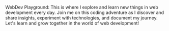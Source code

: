 WebDev Playground: This is where I explore and learn new things in web development every day. Join me on this coding adventure as I discover and share insights, experiment with technologies, and document my journey. Let's learn and grow together in the world of web development!
